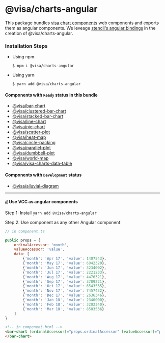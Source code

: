 # @visa/charts-angular

This package bundles [visa chart components](../../) web components and exports them as angular components. We leveage [stencil's angular bindings](https://stenciljs.com/docs/framework-bindings) in the creation of @visa/charts-angular.

### Installation Steps

- Using npm
  ```
  $ npm i @visa/charts-angular
  ```
- Using yarn
  ```
  $ yarn add @visa/charts-angular
  ```

#### Components with `Ready` status in this bundle

- [@visa/bar-chart](../bar-chart)
- [@visa/clustered-bar-chart](../clustered-bar-chart)
- [@visa/stacked-bar-chart](../stacked-bar-chart)
- [@visa/line-chart](../line-chart)
- [@visa/pie-chart](../pie-chart)
- [@visa/scatter-plot](../scatter-plot)
- [@visa/heat-map](../heat-map)
- [@visa/circle-packing](../circle-packing)
- [@visa/parallel-plot](../parallel-plot)
- [@visa/dumbbell-plot](../dumbbell-plot)
- [@visa/world-map](../world-map)
- [@visa/visa-charts-data-table](../data-table)

#### Components with `Development` status

- [@visa/alluvial-diagram](../alluvial-diagram)

<hr>

#### <a name="angular_components" href="#angular_components">#</a> Use VCC as angular components

Step 1: Install `yarn add @visa/charts-angular`

Step 2: Use component as any other Angular component

```js
// in component.ts

public props = {
    ordinalAccessor: 'month',
    valueAccessor: 'value',
    data: [
        {'month': 'Apr 17', 'value': 1407543},
        {'month': 'May 17', 'value': 6042320},
        {'month': 'Jun 17', 'value': 3234002},
        {'month': 'Jul 17', 'value': 2221233},
        {'month': 'Aug 17', 'value': 4476321},
        {'month': 'Sep 17', 'value': 3789221},
        {'month': 'Oct 17', 'value': 6543535},
        {'month': 'Nov 17', 'value': 7457432},
        {'month': 'Dec 17', 'value': 2636346},
        {'month': 'Jan 18', 'value': 2340000},
        {'month': 'Feb 18', 'value': 3202340},
        {'month': 'Mar 18', 'value': 8503536}
    ]
}
```

```html
<!-- in component.html -->
<bar-chart [ordinalAccessor]="props.ordinalAccessor" [valueAccessor]="props.valueAccessor" [data]="props.data">
</bar-chart>
```
